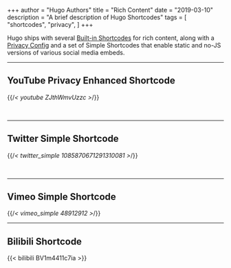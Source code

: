 +++
author = "Hugo Authors"
title = "Rich Content"
date = "2019-03-10"
description = "A brief description of Hugo Shortcodes"
tags = [
    "shortcodes",
    "privacy",
]
+++

Hugo ships with several [Built-in Shortcodes](https://gohugo.io/content-management/shortcodes/#use-hugos-built-in-shortcodes) for rich content, along with a [Privacy Config](https://gohugo.io/about/hugo-and-gdpr/) and a set of Simple Shortcodes that enable static and no-JS versions of various social media embeds.
<!--more-->
---

## YouTube Privacy Enhanced Shortcode

{{/*< youtube ZJthWmvUzzc >*/}}

<br>

---

## Twitter Simple Shortcode

{{/*< twitter_simple 1085870671291310081 >*/}}

<br>

---

## Vimeo Simple Shortcode

{{/*< vimeo_simple 48912912 >*/}}

---

## Bilibili Shortcode

{{<  bilibili BV1m4411c7ia >}}
